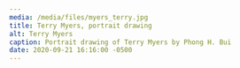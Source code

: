 ```yaml
---
media: /media/files/myers_terry.jpg
title: Terry Myers, portrait drawing
alt: Terry Myers
caption: Portrait drawing of Terry Myers by Phong H. Bui
date: 2020-09-21 16:16:00 -0500
---
```


